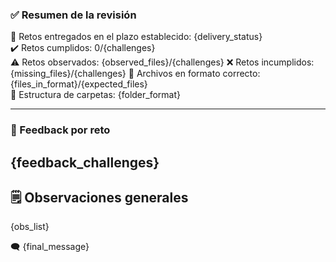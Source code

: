 ### ✅ Resumen de la revisión

📅 Retos entregados en el plazo establecido: {delivery_status}  
✔️ Retos cumplidos: 0/{challenges}  
⚠️ Retos observados: {observed_files}/{challenges}
❌ Retos incumplidos: {missing_files}/{challenges} 
📃 Archivos en formato correcto: {files_in_format}/{expected_files}  
📁 Estructura de carpetas: {folder_format}

---

### 🧪 Feedback por reto
{feedback_challenges}
---

## 🗒️ Observaciones generales

{obs_list} 

🗨️ {final_message}
